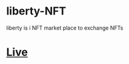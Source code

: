 # liberty-NFT
liberty is i NFT market place  to exchange NFTs
# <a style="text-align:'center';" href="https://h0ssamahmed.github.io/liberty-NFT/" target="_blank">Live</a>
